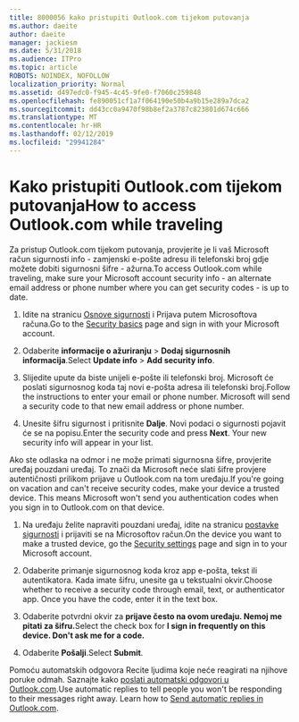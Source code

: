 ```yaml
---
title: 8000056 kako pristupiti Outlook.com tijekom putovanja
ms.author: daeite
author: daeite
manager: jackiesm
ms.date: 5/31/2018
ms.audience: ITPro
ms.topic: article
ROBOTS: NOINDEX, NOFOLLOW
localization_priority: Normal
ms.assetid: d497edc0-f945-4c45-9fe0-f7060c259848
ms.openlocfilehash: fe890051cf1a7f064190e50b4a9b15e289a7dca2
ms.sourcegitcommit: dd43cc0a9470f98b8ef2a3787c823801d674c666
ms.translationtype: MT
ms.contentlocale: hr-HR
ms.lasthandoff: 02/12/2019
ms.locfileid: "29941284"
---
```

# <a name="how-to-access-outlookcom-while-traveling"></a><span data-ttu-id="2965b-102">Kako pristupiti Outlook.com tijekom putovanja</span><span class="sxs-lookup"><span data-stu-id="2965b-102">How to access Outlook.com while traveling</span></span>

<span data-ttu-id="2965b-103">Za pristup Outlook.com tijekom putovanja, provjerite je li vaš Microsoft račun sigurnosti info - zamjenski e-pošte adresu ili telefonski broj gdje možete dobiti sigurnosni šifre - ažurna.</span><span class="sxs-lookup"><span data-stu-id="2965b-103">To access Outlook.com while traveling, make sure your Microsoft account security info - an alternate email address or phone number where you can get security codes - is up to date.</span></span>
  
1. <span data-ttu-id="2965b-104">Idite na stranicu [Osnove sigurnosti](https://go.microsoft.com/fwlink/p/?linkid=842325) i Prijava putem Microsoftova računa.</span><span class="sxs-lookup"><span data-stu-id="2965b-104">Go to the [Security basics](https://go.microsoft.com/fwlink/p/?linkid=842325) page and sign in with your Microsoft account.</span></span> 
    
2. <span data-ttu-id="2965b-105">Odaberite **informacije o ažuriranju** \> **Dodaj sigurnosnih informacija**.</span><span class="sxs-lookup"><span data-stu-id="2965b-105">Select **Update info** \> **Add security info**.</span></span> 
    
3. <span data-ttu-id="2965b-p101">Slijedite upute da biste unijeli e-pošte ili telefonski broj. Microsoft će poslati sigurnosnog koda taj novi e-pošta adresa ili telefonski broj.</span><span class="sxs-lookup"><span data-stu-id="2965b-p101">Follow the instructions to enter your email or phone number. Microsoft will send a security code to that new email address or phone number.</span></span>
    
4. <span data-ttu-id="2965b-p102">Unesite šifru sigurnost i pritisnite **Dalje**. Novi podaci o sigurnosti pojavit će se na popisu.</span><span class="sxs-lookup"><span data-stu-id="2965b-p102">Enter the security code and press **Next**. Your new security info will appear in your list.</span></span> 
    
<span data-ttu-id="2965b-p103">Ako ste odlaska na odmor i ne može primati sigurnosna šifre, provjerite uređaj pouzdani uređaj. To znači da Microsoft neće slati šifre provjere autentičnosti prilikom prijave u Outlook.com na tom uređaju.</span><span class="sxs-lookup"><span data-stu-id="2965b-p103">If you're going on vacation and can't receive security codes, make your device a trusted device. This means Microsoft won't send you authentication codes when you sign in to Outlook.com on that device.</span></span>
  
1. <span data-ttu-id="2965b-112">Na uređaju želite napraviti pouzdani uređaj, idite na stranicu [postavke sigurnosti](https://go.microsoft.com/fwlink/p/?linkid=2002000&amp;clcid=0x409) i prijaviti se na Microsoftov račun.</span><span class="sxs-lookup"><span data-stu-id="2965b-112">On the device you want to make a trusted device, go the [Security settings](https://go.microsoft.com/fwlink/p/?linkid=2002000&amp;clcid=0x409) page and sign in to your Microsoft account.</span></span> 
    
2. <span data-ttu-id="2965b-p104">Odaberite primanje sigurnosnog koda kroz app e-pošta, tekst ili autentikatora. Kada imate šifru, unesite ga u tekstualni okvir.</span><span class="sxs-lookup"><span data-stu-id="2965b-p104">Choose whether to receive a security code through email, text, or authenticator app. Once you have the code, enter it in the text box.</span></span>
    
3. <span data-ttu-id="2965b-115">Odaberite potvrdni okvir za **prijave često na ovom uređaju. Nemoj me pitati za šifru.**</span><span class="sxs-lookup"><span data-stu-id="2965b-115">Select the check box for **I sign in frequently on this device. Don't ask me for a code.**</span></span>
    
4. <span data-ttu-id="2965b-116">Odaberite **Pošalji**.</span><span class="sxs-lookup"><span data-stu-id="2965b-116">Select **Submit**.</span></span> 
    
<span data-ttu-id="2965b-p105">Pomoću automatskih odgovora Recite ljudima koje neće reagirati na njihove poruke odmah. Saznajte kako [poslati automatski odgovori u Outlook.com](https://go.microsoft.com/fwlink/p/?linkid=2002100&amp;clcid=0x409).</span><span class="sxs-lookup"><span data-stu-id="2965b-p105">Use automatic replies to tell people you won't be responding to their messages right away. Learn how to [Send automatic replies in Outlook.com](https://go.microsoft.com/fwlink/p/?linkid=2002100&amp;clcid=0x409).</span></span>
  

